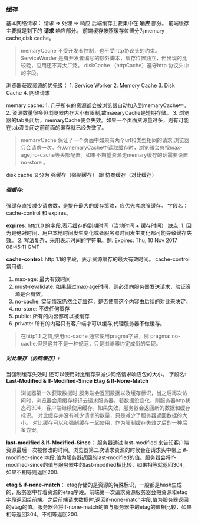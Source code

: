 ### 缓存
基本网络请求： 请求 => 处理 => 响应
后端缓存主要集中在 **响应** 部分。
前端缓存主要就是剩下的 **请求** 响应部分。
前端缓存按照缓存位置分为memary cache,disk cache。

> memaryCache 不受开发者控制，也不受http协议头的约束。
> ServiceWorder 是有开发者编写的额外脚本，缓存位置独立，但出现的比较晚，应用还不算太广泛。
> diskCache （httpCache）遵守http 协议头中的字段。


浏览器获取资源的优先级：
    1. Service Worker
    2. Memory Cache
    3. Disk Cache
    4. 网络请求


memary cache: 
    1. 几乎所有的资源都会被浏览器自动加入到memaryCache中。
    2. 资源数量很多但浏览器内存大小有限制,故maearyCache是短期存储。
    3. 浏览器的tab关闭后，memaryCache便会失效。如果一个页面资源量过多，则有可能在tab没关闭之前前面的缓存就已经失效了。
>  memaryCache 保证了一个页面中如果有两个url和类型相同的请求,浏览器只会请求一次。在从memaryCache中读取缓存时，浏览器会忽视max-age,no-cache等头部配置。如果不期望资源走memary缓存的话需要设置 no-store 。

disk cache 又分为 强缓存（强制缓存） 跟 协商缓存（对比缓存）

##### 强缓存:  
强缓存直接减少请求数，是提升最大的缓存策略，应优先考虑强缓存。 
字段名： cache-control 和 expires。

**expires**: http1.0 的字段,表示缓存的到期时间（当地时间 + 缓存时间）
缺点: 
    1. 因为是绝对时间，用户本地时间发生变化或者服务器时间发生变化都可能导致缓存失效。
    2. 写法复杂，采用表示时间的字符串。例:
        Expires: Thu, 10 Nov 2017 08:45:11 GMT 

**cache-control**: http 1.1的字段，表示资源缓存的最大有效时间。
cache-control 常用值:
1. max-age: 最大有效时间
2. must-revalidate: 如果超过max-age时间，则必须向服务器发送请求，验证资源是否有效。
3. no-cache: 实际情况仍然会走缓存，是否使用这个内容由后续的对比来决定。
4. no-store: 不做任何缓存
5. public: 所有的内容都可以被缓存
6. private: 所有的内容只有客户端才可以缓存,代理服务器不做缓存。

> 在http1.1 之前,使用no-cache,通常使用pragma字段，例 pragma: no-cache.但是这并不是一种规范，只是浏览器约定成俗的实现。


##### 对比缓存（协商缓存）:
当强制缓存失效时,还可以使用对比缓存来减少网络请求响应包的大小。
字段名: 
**Last-Modified & If-Modified-Since**
**Etag & If-None-Match**

> 浏览器第一次获取数据时,服务端会返回数据以及缓存标识，当之后再次访问时，浏览器会用缓存标识去请求服务器，若数据没变化，则服务器http状态码304，客户端继续使用缓存。如果失效，服务器会返回新的数据和缓存标识。
> 对比缓存并没有减少请求的数量，只是减少了服务器返回数据的大小。
> 对比缓存可以和强制缓存一起使用，作为强制缓存失效之后的一种后备方案。

**last-modified & If-Modified-Since：** 服务器通过 last-modified 来告知客户端资源最后一次被修改的时间。浏览器第二次请求资源的时候会在请求头中带上 if-modified-since 字段,值为服务器返回的last-modified的值。服务器会将if-modified-since的值与服务器中的last-modified相比较，如果相等就返回304，如果不相等则返回200.


**etag & if-none-match：** etag存储的是资源的特殊标识，一般都是hash生成的，服务器中存着资源的etag字段。前端第一次请求资源服务器会把资源和etag字段返回给前端。之后前端请求数据时,返回if-none-match字段,值为服务器返回的etag的值。服务器会将if-none-match的值与服务器中的etag的值相比较，如果相等返回304，不相等返回200.
